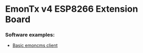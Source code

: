 # EmonTx v4 ESP8266 Extension Board

### Software examples:

- [Basic emoncms client](https://github.com/openenergymonitor/emontx4/tree/main/extensions/ESP8266/examples/basic_emoncms_client)
